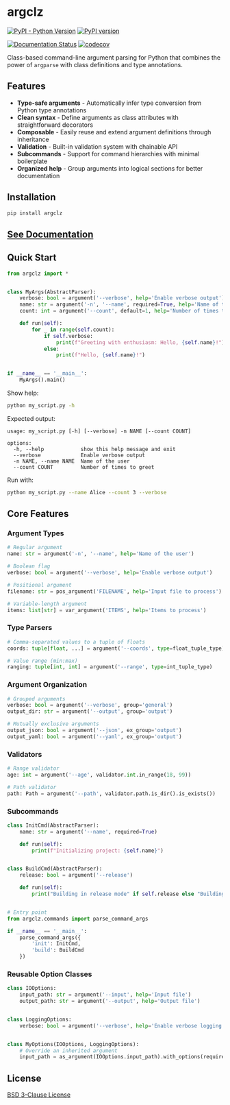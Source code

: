 # argclz

[![PyPI - Python Version](https://img.shields.io/pypi/pyversions/argclz)](https://pypi.org/project/argclz/)
[![PyPI version](https://badge.fury.io/py/argclz.svg)](https://badge.fury.io/py/argclz)

[![Documentation Status](https://readthedocs.org/projects/argp/badge/?version=latest)](https://argp.readthedocs.io/en/latest/)
[![codecov](https://codecov.io/gh/ytsimon2004/argclz/branch/main/graph/badge.svg?token=HfO5frntJe)](https://codecov.io/gh/ytsimon2004/argclz)

Class-based command-line argument parsing for Python that combines the power of `argparse` with class definitions and
type annotations.

## Features

- **Type-safe arguments** - Automatically infer type conversion from Python type annotations
- **Clean syntax** - Define arguments as class attributes with straightforward decorators
- **Composable** - Easily reuse and extend argument definitions through inheritance
- **Validation** - Built-in validation system with chainable API
- **Subcommands** - Support for command hierarchies with minimal boilerplate
- **Organized help** - Group arguments into logical sections for better documentation

## Installation

```bash
pip install argclz
```

## [See Documentation](https://argp.readthedocs.io/en/latest/)

## Quick Start

```python
from argclz import *


class MyArgs(AbstractParser):
    verbose: bool = argument('--verbose', help='Enable verbose output')
    name: str = argument('-n', '--name', required=True, help='Name of the user')
    count: int = argument('--count', default=1, help='Number of times to greet')

    def run(self):
        for _ in range(self.count):
            if self.verbose:
                print(f"Greeting with enthusiasm: Hello, {self.name}!")
            else:
                print(f"Hello, {self.name}!")


if __name__ == '__main__':
    MyArgs().main()
```

Show help:

```bash
python my_script.py -h
```

Expected output:

```text
usage: my_script.py [-h] [--verbose] -n NAME [--count COUNT]

options:
  -h, --help            show this help message and exit
  --verbose             Enable verbose output
  -n NAME, --name NAME  Name of the user
  --count COUNT         Number of times to greet
```

Run with:

```bash
python my_script.py --name Alice --count 3 --verbose
```

## Core Features

### Argument Types

```python
# Regular argument
name: str = argument('-n', '--name', help='Name of the user')

# Boolean flag
verbose: bool = argument('--verbose', help='Enable verbose output')

# Positional argument
filename: str = pos_argument('FILENAME', help='Input file to process')

# Variable-length argument
items: list[str] = var_argument('ITEMS', help='Items to process')
```

### Type Parsers

```python
# Comma-separated values to a tuple of floats
coords: tuple[float, ...] = argument('--coords', type=float_tuple_type)

# Value range (min:max)
ranging: tuple[int, int] = argument('--range', type=int_tuple_type)
```

### Argument Organization

```python
# Grouped arguments
verbose: bool = argument('--verbose', group='general')
output_dir: str = argument('--output', group='output')

# Mutually exclusive arguments
output_json: bool = argument('--json', ex_group='output')
output_yaml: bool = argument('--yaml', ex_group='output')
```

### Validators

```python
# Range validator
age: int = argument('--age', validator.int.in_range(18, 99))

# Path validator
path: Path = argument('--path', validator.path.is_dir().is_exists())
```

### Subcommands

```python
class InitCmd(AbstractParser):
    name: str = argument('--name', required=True)

    def run(self):
        print(f"Initializing project: {self.name}")


class BuildCmd(AbstractParser):
    release: bool = argument('--release')

    def run(self):
        print("Building in release mode" if self.release else "Building in debug mode")


# Entry point
from argclz.commands import parse_command_args

if __name__ == '__main__':
    parse_command_args({
        'init': InitCmd,
        'build': BuildCmd
    })
```

### Reusable Option Classes

```python
class IOOptions:
    input_path: str = argument('--input', help='Input file')
    output_path: str = argument('--output', help='Output file')


class LoggingOptions:
    verbose: bool = argument('--verbose', help='Enable verbose logging')


class MyOptions(IOOptions, LoggingOptions):
    # Override an inherited argument
    input_path = as_argument(IOOptions.input_path).with_options(required=True)
```

## License

[BSD 3-Clause License](LICENSE)